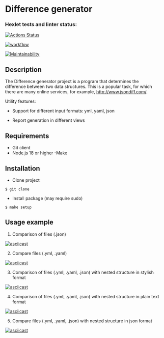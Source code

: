 # Difference generator

### Hexlet tests and linter status:
[![Actions Status](https://github.com/logos722/frontend-project-46/workflows/hexlet-check/badge.svg)](https://github.com/logos722/frontend-project-46/actions)

[![workflow](https://github.com/logos722/frontend-project-46/actions/workflows/github-actions-demo.yml/badge.svg)](https://github.com/logos722/frontend-project-46/actions/workflows/github-actions-demo.yml/badge.svg)

[![Maintainability](https://api.codeclimate.com/v1/badges/bfc652feacb865b7d965/maintainability)](https://codeclimate.com/github/logos722/frontend-project-46/maintainability)

## Description

The Difference generator project is a program that determines the difference between two data structures. This is a popular task, for which there are many online services, for example, http://www.jsondiff.com/.

Utility features:

- Support for different input formats: yml, yaml, json

- Report generation in different views

## Requirements

- Git client
- Node.js 18 or higher
-Make

## Installation

- Clone project

```
$ git clone
```

- Install package (may require sudo)

```
$ make setup
```

## Usage example

1) Comparison of files (.json)

[![asciicast](https://asciinema.org/a/TQAOnYELm08kgUHKnJ4p0k5Yq.svg)](https://asciinema.org/a/TQAOnYELm08kgUHKnJ4p0k5Yq)

2) Compare files (.yml, .yaml)

[![asciicast](https://asciinema.org/a/05iQl0ya5JeY1bZIVWSj1Msyp.svg)](https://asciinema.org/a/05iQl0ya5JeY1bZIVWSj1Msyp)

3) Comparison of files (.yml, .yaml, .json) with nested structure in stylish format

[![asciicast](https://asciinema.org/a/BKYGAEvQpo6VkNpkd85PaBc8z.svg)](https://asciinema.org/a/BKYGAEvQpo6VkNpkd85PaBc8z)

4) Comparison of files (.yml, .yaml, .json) with nested structure in plain text format

[![asciicast](https://asciinema.org/a/Fx1TVzxQlqM27puNMyQmD3OmK.svg)](https://asciinema.org/a/Fx1TVzxQlqM27puNMyQmD3OmK)

5) Compare files (.yml, .yaml, .json) with nested structure in json format

[![asciicast](https://asciinema.org/a/5mCUQuTnxgNACPBaYwn7SH470.svg)](https://asciinema.org/a/5mCUQuTnxgNACPBaYwn7SH470)
